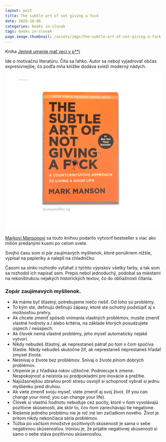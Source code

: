 ```yaml
---
layout: post
title: The subtle art of not giving a fuck
date: 2020-10-06
categories: books in-slovak
tags: books in-slovak
page.image.thumbnail: /assets/imgs/the-subtle-art-of-not-giving-a-fuck.jpg
---
```


Kniha [Jemné umenie mať veci v p**i](https://www.martinus.sk/?uItem=302044&gclid=CjwKCAjwzvX7BRAeEiwAsXExoxMlGax9P1sT_JbYHA6XeYUiIVbWKPOkben1Pl6tFzjl80l0DEhR8BoC9jMQAvD_BwE)

Ide o motivačnú literatúru. Číta sa ľahko. Autor sa nebojí vyjadrovať občas expresívnejšie, čo podľa mňa
knižke dodáva svieži moderný nádych.

![the-subtle-art-of-not-giving-a-fuck](/assets/imgs/the-subtle-art-of-not-giving-a-fuck.jpg)

[Markovi Mansonovi](https://markmanson.net) sa touto knihou podarilo vytvoriť bestseller s viac ako milión predanými kusmi po celom svete.

Svojho času som si pár zaujímavých myšlienok, ktoré ponúknem nižšie, vypísal na papieriky a nalepil na chladničku.

Časom sa slnko rozhodlo vyťahať z týchto výpiskov všetky farby, a tak som sa rozhodol ich napísať sem. 
Prepis nebol jednoduchý, podobal sa miestami na rekonštrukciu nejakých historických textov, čo do obťiažnosti čítania.


### Zopár zaujímavých myšlienok.

- Ak máme byť šťastný, potrebujeme niečo riešiť. Od toho sú problémy.
- To kým ste, definujú definujú zápasy, ktoré ste ochotný podstúpiť aj s možnosťou prehry.
- Ak chcete zmeniť spôsob vnímania vlastných problémov, musíte zmeniť vlastné hodnoty a / alebo kritéria, na základe ktorých posudzujete úspech / neúspech.
- Ak človek nemá vlastné problémy, jeho myseľ automaticky nejaké vytvorí.
- Nikdy nebudeš šťastný, ak neprestaneš pátrať po tom v čom spočíva šťastie. Nikdy nebudeš skutočne žiť, ak neprestaneš neprestaneš hľadať zmysel života.
- Nesnívaj o živote bez problémov. Snívaj o živote plnom dobrých problémov.
- Utrpenie je z hľadiska rokov užitočné. Podniecuje k zmene. Nespokojnosť a neistota sú predpokladmi pre inovácie a prežitie.
- Najúžasnejšou zbraňou proti stresu osvojiť si schopnosť vybrať si jednu myšlienku pred druhou.
- Ak viete zmeniť svoju myseľ, viete zmeniť aj svoj život. (If you can change your mind, you can change your life).
- Človek si vlastnú hodnotu nebuduje cez pocity, ktoré v ňom vyvolávajú pozitívne skúsenosti, ale skôr to, čov ňom zanechávajú tie negatívne.
- Riešenie jedného problému nie je nič iné len začiatkom nového. Život je pritom nikdy nekončiaca séria problémov.
- Túžba po vačšom množstve pozitívnych skúseností je sama o sebe negatívnou skúsenosťou. Iróniou je, že prijatie negatívnej skúsenosti si samo o sebe stáva pozitívnou skúsenosťou. 
